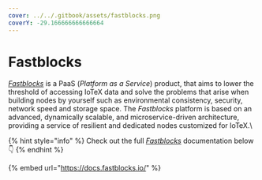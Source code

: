 ```yaml
---
cover: ../../.gitbook/assets/fastblocks.png
coverY: -29.166666666666664
---
```


# Fastblocks

[_Fastblocks_](https://www.fastblocks.io/) is a PaaS (_Platform as a Service_) product, that aims to lower the threshold of accessing IoTeX data and solve the problems that arise when building nodes by yourself such as environmental consistency, security, network speed and storage space. The _Fastblocks_ platform is based on an advanced, dynamically scalable, and microservice-driven architecture, providing a service of resilient and dedicated nodes customized for IoTeX.\


{% hint style="info" %}
Check out the full [_Fastblocks_](https://docs.fastblocks.io/) documentation below 👇
{% endhint %}

{% embed url="https://docs.fastblocks.io/" %}

